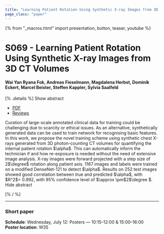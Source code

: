 ```yaml
---
title: "Learning Patient Rotation Using Synthetic X-ray Images from 3D CT Volumes"
page_class: "paper"
---
```


{% from "_macros.html" import presentation, button, teaser, youtube %}

# S069 - Learning Patient Rotation Using Synthetic X-ray Images from 3D CT Volumes

#### Wai Yan Ryana Fok, Andreas Fieselmann, Magdalena Herbst, Dominik Eckert, Marcel Beister, Steffen Kappler, Sylvia Saalfeld


[% .details %]
<a class="toggle_visibility" data-selector=".abstract" data-level="3">Show abstract</a>
- <a href="https://openreview.net/pdf?id=rE5kyC31IXQ">PDF</a>
- <a href="https://openreview.net/forum?id=rE5kyC31IXQ">Reviews</a>

<p>
    <span class="abstract">
        Curation of large-scale annotated clinical data for training could be challenging due to scarcity or ethical issues. As an alternative, synthetically generated data can be used to train network for recognising basic features. In this work, we propose the novel training scheme using synthetic chest X-rays generated from 3D photon-counting CT volumes for quantifying the internal patient rotation $\alpha$. This can automatically inform the technician if and how re-exposure is needed without the need of extensive image analysis. X-ray images were forward projected with a step size of 2$\degree$ rotation along patient axis. 1167 images and labels were trained on a modified DenseNet-121 to detect $\alpha$. Results on 252 test images showed good correlation between true and predicted $\alpha$, with $R^2$= 0.992, with 95% confidence level of $\approx \pm$2$\degree $. 
        <br>
        <span class="actions"><a class="toggle_visibility" data-level="2">Hide abstract</a></span>
    </span>
</p>
[% / %]

---


### Short paper

**Schedule**: Wednesday, July 12: Posters — 10:15–12:00 & 15:00–16:00<br>
**Poster location**: W35

